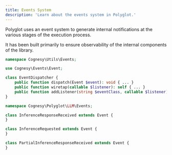 ```yaml
---
title: Events System
description: 'Learn about the events system in Polyglot.'
---
```


Polyglot uses an event system to generate internal notifications at the various stages of the execution process.

It has been built primarily to ensure observability of the internal components of the library.

```php
namespace Cognesy\Utils\Events;

use Cognesy\Events\Event;

class EventDispatcher {
    public function dispatch(Event $event): void { ... }
    public function wiretap(callable $listener): self { ... }
    public function addListener(string $eventClass, callable $listener): self { ... }
}

namespace Cognesy\Polyglot\LLM\Events;

class InferenceResponseReceived extends Event {
}

class InferenceRequested extends Event {
}

class PartialInferenceResponseReceived extends Event {
}
```
